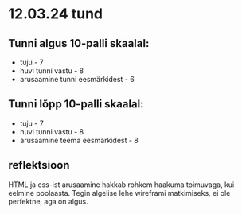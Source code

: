 # 12.03.24 tund

## Tunni algus 10-palli skaalal:

* tuju - 7
* huvi tunni vastu - 8
* arusaamine tunni eesmärkidest - 6

## Tunni lõpp 10-palli skaalal:
* tuju - 7
* huvi tunni vastu - 8
* arusaamine teema eesmärkidest - 8

## reflektsioon

HTML ja css-ist arusaamine hakkab rohkem haakuma toimuvaga, kui eelmine poolaasta. Tegin algelise lehe wireframi matkimiseks, ei ole perfektne, aga on algus.